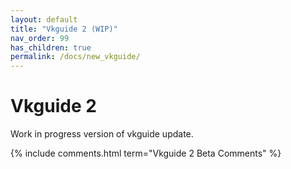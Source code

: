 ---layout: defaulttitle: "Vkguide 2 (WIP)"nav_order: 99has_children: truepermalink: /docs/new_vkguide/---# Vkguide 2Work in progress version of vkguide update.{% include comments.html term="Vkguide 2 Beta Comments" %}